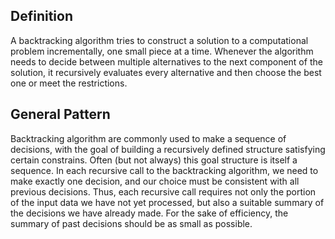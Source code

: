 Definition
---------------
A backtracking algorithm tries to construct a solution to a computational problem incrementally, one small piece at a time.
Whenever the algorithm needs to decide between multiple alternatives to the next component of the solution, it recursively
evaluates every alternative and then choose the best one or meet the restrictions.

General Pattern
-----------------
Backtracking algorithm are commonly used to make a sequence of decisions, with the goal of building a recursively defined structure satisfying certain constrains. Often (but not always) this goal structure is itself a sequence.
In each recursive call to the backtracking algorithm, we need to make exactly one decision, and our choice must be consistent with all previous decisions. Thus, each recursive call requires not only the portion of the input data we have not yet processed, but also a suitable summary of the decisions we have already made. For the sake of efficiency, the summary of past decisions should be as small as possible.
